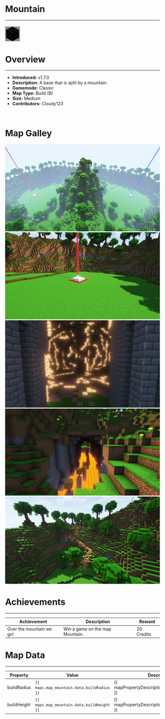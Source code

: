 <!-- replace _map_ with the actual map name -->
<!-- change gamemode type for the Map data description  -->
# Mountain

***

#### ![mountainicon](../assets/maps/mountain/mountain-icon.jpg)

# Overview
***
- **Introduced:** v1.7.0
- **Description:** A base that is split by a mountain.
- **Gamemode:** Classic
- **Map Type:** Build (B)
- **Size:** Medium
- **Contributors:** Cloudy123

<br />  

# Map Galley
![Mountain - Overview](../assets/maps/mountain/mountain-overview.jpg '')
![Mountain - Beacon](../assets/maps/mountain/mountain-beacon.jpg '')
![Mountain - Middle](../assets/maps/mountain/mountain-middle.jpg '')
![Mountain - Flank1](../assets/maps/mountain/mountain-flank1.jpg '')
![Mountain - Flank2](../assets/maps/mountain/mountain-flank2.jpg '')

# Achievements
***

| Achievement | Description | Reward |
| ----- | ----- | ------ |
| Over the mountain we go! | Win a game on the map Mountain. | 20 Credits |



# Map Data
***

| Property | Value | Description |
| ----------- | ----------- | ------ |
| buildRadius |`{{ maps.map_mountain.data.buildRadius }}`| {{ mapPropertyDescriptions.buildRadius.classic }} |
| buildHeight |`{{ maps.map_mountain.data.buildHeight }}`| {{ mapPropertyDescriptions.buildHeight.classic }} |